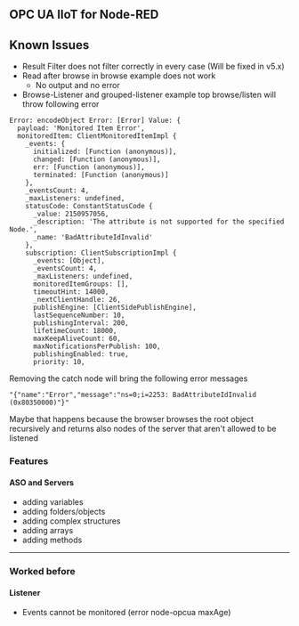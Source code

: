 ## OPC UA IIoT for Node-RED

## Known Issues

* Result Filter does not filter correctly in every case (Will be fixed in v5.x)
* Read after browse in browse example does not work
  * No output and no error
* Browse-Listener and grouped-listener example top browse/listen will throw following error

```
Error: encodeObject Error: [Error] Value: {
  payload: 'Monitored Item Error',
  monitoredItem: ClientMonitoredItemImpl {
    _events: {
      initialized: [Function (anonymous)],
      changed: [Function (anonymous)],
      err: [Function (anonymous)],
      terminated: [Function (anonymous)]
    },
    _eventsCount: 4,
    _maxListeners: undefined,
    statusCode: ConstantStatusCode {
      _value: 2150957056,
      _description: 'The attribute is not supported for the specified Node.',
      _name: 'BadAttributeIdInvalid'
    },
    subscription: ClientSubscriptionImpl {
      _events: [Object],
      _eventsCount: 4,
      _maxListeners: undefined,
      monitoredItemGroups: [],
      timeoutHint: 14000,
      _nextClientHandle: 26,
      publishEngine: [ClientSidePublishEngine],
      lastSequenceNumber: 10,
      publishingInterval: 200,
      lifetimeCount: 18000,
      maxKeepAliveCount: 60,
      maxNotificationsPerPublish: 100,
      publishingEnabled: true,
      priority: 10,
```
Removing the catch node will bring the following error messages 
```
"{"name":"Error","message":"ns=0;i=2253: BadAttributeIdInvalid (0x80350000)"}"
```
Maybe that happens because the browser browses the root object recursively and returns also 
nodes of the server that aren't allowed to be listened



### Features

#### ASO and Servers

* adding variables
* adding folders/objects
* adding complex structures
* adding arrays
* adding methods

----

### Worked before

#### Listener

* Events cannot be monitored (error node-opcua maxAge)
